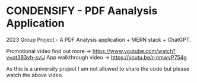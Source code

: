 # CONDENSIFY - PDF Aanalysis Application
2023 Group Project - A PDF Analysis application + MERN stack + ChatGPT.


Promotional video find out more -> https://www.youtube.com/watch?v=ot3B3vh-svU
App walkthrough video -> https://youtu.be/r-nmwvP754g

As this is a university project I am not allowed to share the code but please watch the above video.
